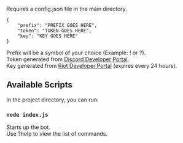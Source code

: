Requires a config.json file in the main directory.
```
{
	"prefix": "PREFIX GOES HERE",
	"token": "TOKEN GOES HERE",
	"key": "KEY GOES HERE"
}
```
Prefix will be a symbol of your choice (Example: ! or ?).<br />
Token generated from [Discord Developer Portal](https://discord.com/developers/applications/).<br />
Key generated from [Riot Developer Portal](https://developer.riotgames.com/) (expires every 24 hours).

## Available Scripts

In the project directory, you can run:

### `node index.js`

Starts up the bot.<br />
Use ?help to view the list of commands.